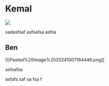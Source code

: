 # Kemal

![](Pasted%20image%2020241007184016.png)

sadasfsaf
asfsafsa
asfsa
## Ben

![[Pasted%20image%2020241007184446.png]]

asfsafsa

asfafs
saf
sa
fsa
f


